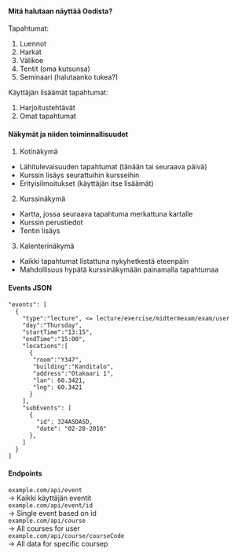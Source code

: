 #### Mitä halutaan näyttää Oodista?

Tapahtumat:

1. Luennot
2. Harkat
3. Välikoe
4. Tentit (oma kutsunsa)
5. Seminaari (halutaanko tukea?)

Käyttäjän lisäämät tapahtumat:
1. Harjoitustehtävät
2. Omat tapahtumat

#### Näkymät ja niiden toiminnallisuudet
1. Kotinäkymä
  - Lähitulevaisuuden tapahtumat (tänään tai seuraava päivä)
  - Kurssin lisäys seurattuihin kursseihin
  - Erityisilmoitukset (käyttäjän itse lisäämät)


2. Kurssinäkymä
  - Kartta, jossa seuraava tapahtuma merkattuna kartalle
  - Kurssin perustiedot
  - Tentin lisäys


3. Kalenterinäkymä
  - Kaikki tapahtumat listattuna nykyhetkestä eteenpäin
  - Mahdollisuus hypätä kurssinäkymään painamalla tapahtumaa


####  Events JSON
```
"events": [
  {
    "type":"lecture", <= lecture/exercise/midtermexam/exam/user
    "day":"Thursday",
    "startTime":"13:15",
    "endTime":"15:00",
    "locations":[
      {
       "room":"Y347",
       "building":"Kanditalo",
       "address":"Otakaari 1",
       "lan": 60.3421,
       "lng": 60.3421
      }
    ],
    "subEvents": [
      {
        "id": 324ASDASD,
        "date": "02-28-2016"
      },
    ]
  }
]
```

#### Endpoints

`example.com/api/event`  
-> Kaikki käyttäjän eventit  
`example.com/api/event/id`  
-> Single event based on id  
`example.com/api/course`  
-> All courses for user  
`example.com/api/course/courseCode`  
-> All data for specific coursep
